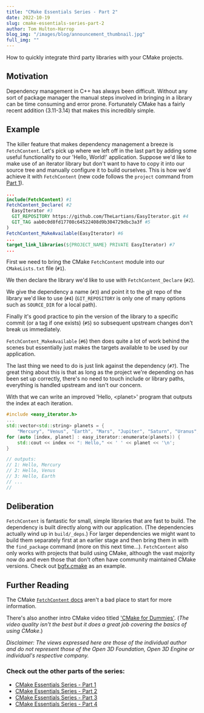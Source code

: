 ```yaml
---
title: "CMake Essentials Series - Part 2"
date: 2022-10-19
slug: cmake-essentials-series-part-2
author: Tom Hulton-Harrop
blog_img: "/images/blog/announcement_thumbnail.jpg"
full_img: ""
---
```

How to quickly integrate third party libraries with your CMake projects.

## Motivation

Dependency management in C++ has always been difficult. Without any sort of package manager the manual steps involved in bringing in a library can be time consuming and error prone. Fortunately CMake has a fairly recent addition (3.11-3.14) that makes this incredibly simple.

## Example

The killer feature that makes dependency management a breeze is `FetchContent`. Let's pick up where we left off in the last part by adding some useful functionality to our 'Hello, World!' application. Suppose we'd like to make use of an iterator library but don't want to have to copy it into our source tree and manually configure it to build ourselves. This is how we'd achieve it with `FetchContent` (new code follows the `project` command from [Part 1](/blog/posts/cmake-essentials-series-part-1)).

```cmake
...
include(FetchContent) #1
FetchContent_Declare( #2  
  EasyIterator #3
  GIT_REPOSITORY https://github.com/TheLartians/EasyIterator.git #4  
  GIT_TAG aab0c0d8fd17708c64522408d9b304729dbc3a3f #5
)
FetchContent_MakeAvailable(EasyIterator) #6
...
target_link_libraries(${PROJECT_NAME} PRIVATE EasyIterator) #7
...
```

First we need to bring the CMake `FetchContent` module into our `CMakeLists.txt` file (`#1`).

We then declare the library we'd like to use with `FetchContent_Declare` (`#2`).

We give the dependency a name (`#3`) and point it to the git repo of the library we'd like to use (`#4`) (`GIT_REPOSITORY` is only one of many options such as `SOURCE_DIR` for a local path).

Finally it's good practice to pin the version of the library to a specific commit (or a tag if one exists) (`#5`) so subsequent upstream changes don't break us immediately.

`FetchContent_MakeAvailable` (`#6`) then does quite a lot of work behind the scenes but essentially just makes the targets available to be used by our application.

The last thing we need to do is just link against the dependency (`#7`). The great thing about this is that as long as the project we're depending on has been set up correctly, there's no need to touch include or library paths, everything is handled upstream and isn't our concern.  
  
With that we can write an improved 'Hello, \<planet\>' program that outputs the index at each iteration.

```c++
#include <easy_iterator.h>
...
std::vector<std::string> planets = {    
    "Mercury", "Venus", "Earth", "Mars", "Jupiter", "Saturn", "Uranus", "Neptune", "Pluto?"};
for (auto [index, planet] : easy_iterator::enumerate(planets)) {    
    std::cout << index << ": Hello," << ' ' << planet << '\n';
}

// outputs:
// 1: Hello, Mercury
// 2: Hello, Venus
// 3: Hello, Earth
// ...
//
```

## Deliberation

`FetchContent` is fantastic for small, simple libraries that are fast to build. The dependency is built directly along with our application. (The dependencies actually wind up in `build/_deps`.) For larger dependencies we might want to build them separately first at an earlier stage and then bring them in with the `find_package` command (more on this next time...). `FetchContent` also only works with projects that build using CMake, although the vast majority now do and even those that don't often have community maintained CMake versions. Check out [bgfx.cmake](https://github.com/bkaradzic/bgfx.cmake) as an example.

## Further Reading

The CMake [`FetchContent` docs](https://cmake.org/cmake/help/latest/module/FetchContent.html) aren't a bad place to start for more information.  
  
There's also another intro CMake video titled ['CMake for Dummies'](https://youtu.be/7W4Q-XLnMaA). (_The video quality isn't the best but it does a great job covering the basics of using CMake_.)
  
_Disclaimer: The views expressed here are those of the individual author and do not represent those of the Open 3D Foundation, Open 3D Engine or individual's respective company._

### Check out the other parts of the series:

* [CMake Essentials Series - Part 1](/blog/posts/cmake-essentials-series-part-1/)
* [CMake Essentials Series - Part 2](/blog/posts/cmake-essentials-series-part-2/)
* [CMake Essentials Series - Part 3](/blog/posts/cmake-essentials-series-part-3/)
* [CMake Essentials Series - Part 4](/blog/posts/cmake-essentials-series-part-4/)
